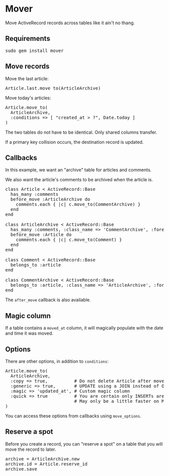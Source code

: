 Mover
=====

Move ActiveRecord records across tables like it ain't no thang.

Requirements
------------

<pre>
sudo gem install mover
</pre>

Move records
------------

Move the last article:

<pre>
Article.last.move_to(ArticleArchive)
</pre>

Move today's articles:

<pre>
Article.move_to(
  ArticleArchive,
  :conditions => [ "created_at > ?", Date.today ]
)
</pre>

The two tables do not have to be identical. Only shared columns transfer.

If a primary key collision occurs, the destination record is updated.

Callbacks
---------

In this example, we want an "archive" table for articles and comments.

We also want the article's comments to be archived when the article is.

<pre>
class Article < ActiveRecord::Base
  has_many :comments
  before_move :ArticleArchive do
    comments.each { |c| c.move_to(CommentArchive) }
  end
end

class ArticleArchive < ActiveRecord::Base
  has_many :comments, :class_name => 'CommentArchive', :foreign_key => 'article_id'
  before_move :Article do
    comments.each { |c| c.move_to(Comment) }
  end
end

class Comment < ActiveRecord::Base
  belongs_to :article
end

class CommentArchive < ActiveRecord::Base
  belongs_to :article, :class_name => 'ArticleArchive', :foreign_key => 'article_id'
end
</pre>

The <code>after\_move</code> callback is also available.

Magic column
------------

If a table contains a <code>moved_at</code> column, it will magically populate with the date and time it was moved.

Options
-------

There are other options, in addition to <code>conditions</code>:

<pre>
Article.move_to(
  ArticleArchive,
  :copy => true,          # Do not delete Article after move
  :generic => true,       # UPDATE using a JOIN instead of ON DUPLICATE KEY UPDATE (default on non-MySQL engines)
  :magic => 'updated_at', # Custom magic column
  :quick => true          # You are certain only INSERTs are necessary, no primary key collisions possible
                          # May only be a little faster on MySQL, but dramatically faster on other engines
)
</pre>

You can access these options from callbacks using <code>move_options</code>.

Reserve a spot
--------------

Before you create a record, you can "reserve a spot" on a table that you will move the record to later.

<pre>
archive = ArticleArchive.new
archive.id = Article.reserve_id
archive.save
</pre>